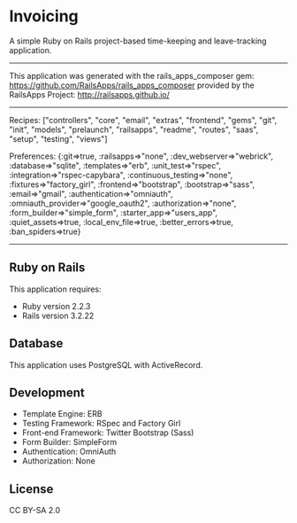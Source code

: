 Invoicing
========================

A simple Ruby on Rails project-based time-keeping and leave-tracking application.

________________________

This application was generated with the rails_apps_composer gem:
https://github.com/RailsApps/rails_apps_composer
provided by the RailsApps Project:
http://railsapps.github.io/

________________________

Recipes:
["controllers", "core", "email", "extras", "frontend", "gems", "git", "init", "models", "prelaunch", "railsapps", "readme", "routes", "saas", "setup", "testing", "views"]

Preferences:
{:git=>true, :railsapps=>"none", :dev_webserver=>"webrick", :database=>"sqlite", :templates=>"erb", :unit_test=>"rspec", :integration=>"rspec-capybara", :continuous_testing=>"none", :fixtures=>"factory_girl", :frontend=>"bootstrap", :bootstrap=>"sass", :email=>"gmail", :authentication=>"omniauth", :omniauth_provider=>"google_oauth2", :authorization=>"none", :form_builder=>"simple_form", :starter_app=>"users_app", :quiet_assets=>true, :local_env_file=>true, :better_errors=>true, :ban_spiders=>true}

________________________

## Ruby on Rails

This application requires:

* Ruby version 2.2.3
* Rails version 3.2.22


## Database

This application uses PostgreSQL with ActiveRecord.

## Development

* Template Engine: ERB
* Testing Framework: RSpec and Factory Girl
* Front-end Framework: Twitter Bootstrap (Sass)
* Form Builder: SimpleForm
* Authentication: OmniAuth
* Authorization: None

## License

CC BY-SA 2.0
